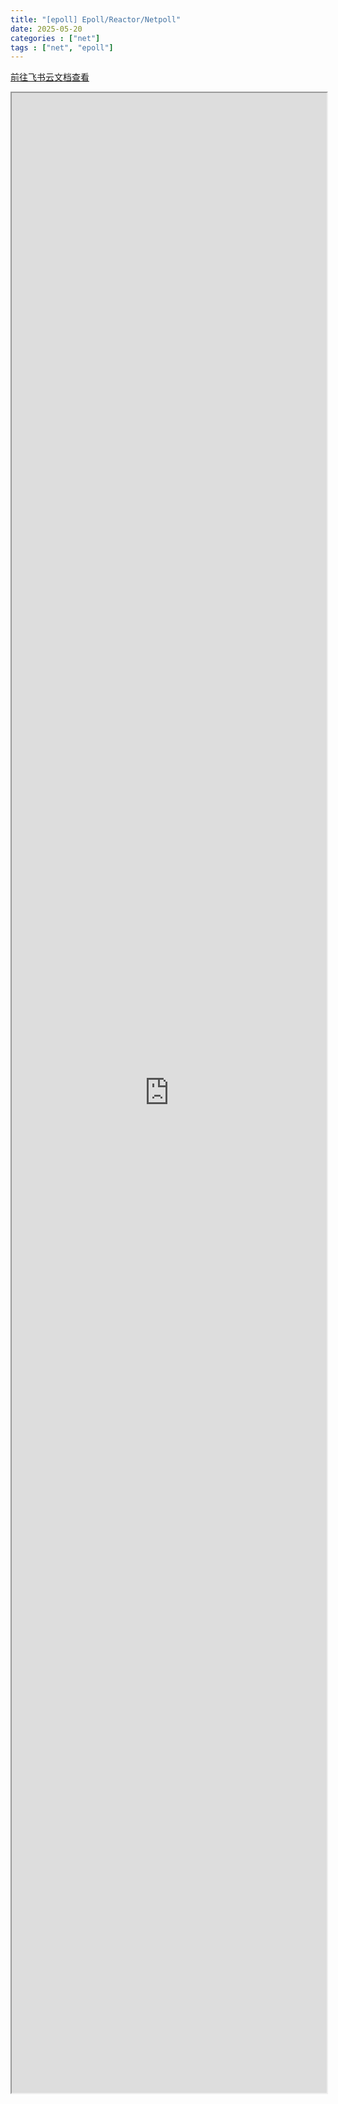 ```yaml
---
title: "[epoll] Epoll/Reactor/Netpoll"
date: 2025-05-20
categories : ["net"]
tags : ["net", "epoll"]
---
```


<a href="https://c6t4wbgxht.feishu.cn/docx/ByvGdm0fyo5MPZx3BlbchrF9nKb" target="_blank"> 前往飞书云文档查看 </a>
<iframe 
    width="100%"
    style="height: 80vh;"
    allow="fullscreen"
    src="https://c6t4wbgxht.feishu.cn/docx/ByvGdm0fyo5MPZx3BlbchrF9nKb">


